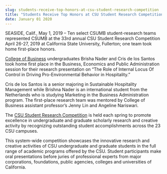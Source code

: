 ```yaml
---
slug: students-receive-top-honors-at-csu-student-research-competition
title: "Students Receive Top Honors at CSU Student Research Competition"
date: January 01 2020
---
```


 
<p>
  SEASIDE, Calif., May 1, 2019 – Ten select CSUMB student-research teams
  represented CSUMB at the 33rd annual CSU Student Research Competition April
  26-27, 2019 at California State University, Fullerton; one team took home
  first-place honors.
</p>
<p>
  <a href="csumb.edu/business">College of Business</a> undergraduates Brisha
  Nader and Cris de los Santos took home first place in the Business, Economics
  and Public Administration session<b style="font-weight: bold;"> </b>for their
  research presentation on “The Role of Internal Locus Of Control in Driving
  Pro-Environmental Behavior in Hospitality.”
</p>
<p>
  Cris de los Santos is a senior majoring in Sustainable Hospitality Management
  while Brishna Nader is an international student from the Netherlands who is
  studying Marketing in the Business Administration program. The first-place
  research team was mentored by College of Business assistant professor’s Jenny
  Lin and Angeline Nariswari.
</p>
<p>
  The
  <a href="https://research.calpoly.edu/csusrc31"
    >CSU Student Research Competition</a
  >
  is held each spring to promote excellence in undergraduate and graduate
  scholarly research and creative activity by recognizing outstanding student
  accomplishments across the 23 CSU campuses.
</p>
<p>
  This system-wide competition showcases the innovative research and creative
  activities of CSU undergraduate and graduate students in the full range of
  academic programs offered by the CSU. Student participants make oral
  presentations before juries of professional experts from major corporations,
  foundations, public agencies, colleges and universities of California.
</p>
 
